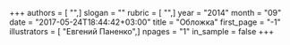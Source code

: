 +++
authors = [ "",]
slogan = ""
rubric = [ "",]
year = "2014"
month = "09"
date = "2017-05-24T18:44:42+03:00"
title = "Обложка"
first_page = "-1"
illustrators = [ "Евгений Паненко",]
npages = "1"
in_sample = false
+++
